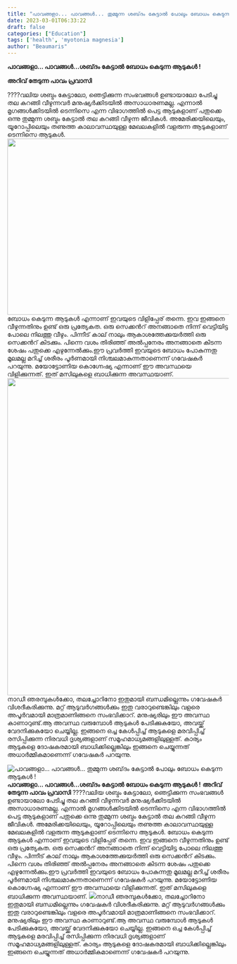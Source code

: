 ```yaml
---
title: "പാവങ്ങളാ... പാവങ്ങൾ... തുമ്മുന്ന ശബ്‌ദം കേട്ടാല്‍ പോലും ബോധം കെടുന്ന ആടുകൾ !"
date: 2023-03-01T06:33:22
draft: false
categories: ["Education"]
tags: ['health', 'myotonia magnesia']
author: "Beaumaris"
---
```


<strong>പാവങ്ങളാ... പാവങ്ങൾ...ശബ്‌ദം കേട്ടാല്‍ ബോധം കെടുന്ന ആടുകൾ !</strong>

<strong>അറിവ് തേടുന്ന പാവം പ്രവാസി</strong>

????വലിയ ശബ്ദം കേട്ടാലോ, ഞെട്ടിക്കുന്ന സംഭവങ്ങള്‍ ഉണ്ടായാലോ പേടിച്ചു തല കറങ്ങി വീഴുന്നവര്‍ മനുഷ്യര്‍ക്കിടയില്‍ അസാധാരണമല്ല. എന്നാല്‍ മൃഗങ്ങള്‍ക്കിടയിൽ ടെന്നിസെ എന്ന വിഭാഗത്തില്‍ പെട്ട ആടുകളാണ് പതുക്കെ ഒന്നു തുമ്മുന്ന ശബ്ദം കേട്ടാല്‍ തല കറങ്ങി വീഴുന്ന ജീവികള്‍. അമേരിക്കയിലെയും, യൂറോപ്പിലെയും തണുത്ത കാലാവസ്ഥയുള്ള മേഖലകളില്‍ വളരുന്ന ആടുകളാണ് ടെന്നിസെ ആടുകള്‍. <img class=" wp-image-385795 aligncenter" src="https://cdn.boolokam.com/articles/2023/03/fq-1.jpg" alt="" width="858" height="400" />ബോധം കെടുന്ന ആടുകള്‍ എന്നാണ് ഇവയുടെ വിളിപ്പേര് തന്നെ. ഇവ ഇങ്ങനെ വീഴുന്നതിനും ഉണ്ട് ഒരു പ്രത്യേകത. ഒരു സെക്കന്‍റ് അനങ്ങാതെ നിന്ന് വെട്ടിയിട്ട പോലെ നിലത്തു വീഴും. പിന്നീട് കാല് നാലും ആകാശത്തേക്കുയര്‍ത്തി ഒരു സെക്കന്‍റ് കിടക്കും. പിന്നെ വശം തിരിഞ്ഞ് അല്‍പ്പനേരം അനങ്ങാതെ കിടന്ന ശേഷം പതുക്കെ എഴുന്നേല്‍ക്കും.ഈ പ്രവര്‍ത്തി ഇവയുടെ ബോധം പോകുന്നതു മൂലമല്ല മറിച്ച് ശരീരം പൂര്‍ണമായി നിശ്ചലമാകുന്നതാണെന്ന് ഗവേഷകര്‍ പറയുന്നു. മയോട്ടോണിയ കൊഗ്നേഷ്യ എന്നാണ് ഈ അവസ്ഥയെ വിളിക്കുന്നത്. ഇത് മസിലുകളെ ബാധിക്കുന്ന അവസ്ഥയാണ്. <img class="size-full wp-image-385796 aligncenter" src="https://cdn.boolokam.com/articles/2023/03/i7i7i.jpg" alt="" width="720" height="720" />നാഡീ ഞരമ്പുകള്‍ക്കോ, തലച്ചോറിനോ ഇതുമായി ബന്ധമില്ലെന്നും ഗവേഷകര്‍ വിശദീകരിക്കുന്നു. മറ്റ് ആടുവര്‍ഗങ്ങള്‍ക്കും ഇതു വരാറുണ്ടെങ്കിലും വളരെ അപൂര്‍വമായി മാത്രമാണിങ്ങനെ സംഭവിക്കാറ്. മനുഷ്യരിലും ഈ അവസ്ഥ കാണാറുണ്ട്.ആ അവസ്ഥ വരുമ്പോള്‍ ആടുകള്‍ പേടിക്കുകയോ, അവയ്ക്ക് വേദനിക്കുകയോ ചെയ്യില്ല. ഇങ്ങനെ ഒച്ച കേള്‍പ്പിച്ച് ആടുകളെ മരവിപ്പിച്ച് രസിപ്പിക്കുന്ന നിരവധി ദൃശ്യങ്ങളാണ് സമൂഹമാധ്യമങ്ങളിലുള്ളത്. കാര്യം ആടുകളെ ദോഷകരമായി ബാധിക്കില്ലെങ്കിലും ഇങ്ങനെ ചെയ്യുന്നത് അധാര്‍മ്മികമാണെന്ന് ഗവേഷകര്‍ പറയുന്നു.


![പാവങ്ങളാ... പാവങ്ങൾ... തുമ്മുന്ന ശബ്‌ദം കേട്ടാല്‍ പോലും ബോധം കെടുന്ന ആടുകൾ !](https://cdn.boolokam.com/articles/2023/03/fq-1.jpg)**പാവങ്ങളാ... പാവങ്ങൾ...ശബ്‌ദം കേട്ടാല്‍ ബോധം കെടുന്ന ആടുകൾ !** **അറിവ് തേടുന്ന പാവം പ്രവാസി** ????വലിയ ശബ്ദം കേട്ടാലോ, ഞെട്ടിക്കുന്ന സംഭവങ്ങള്‍ ഉണ്ടായാലോ പേടിച്ചു തല കറങ്ങി വീഴുന്നവര്‍ മനുഷ്യര്‍ക്കിടയില്‍ അസാധാരണമല്ല. എന്നാല്‍ മൃഗങ്ങള്‍ക്കിടയിൽ ടെന്നിസെ എന്ന വിഭാഗത്തില്‍ പെട്ട ആടുകളാണ് പതുക്കെ ഒന്നു തുമ്മുന്ന ശബ്ദം കേട്ടാല്‍ തല കറങ്ങി വീഴുന്ന ജീവികള്‍. അമേരിക്കയിലെയും, യൂറോപ്പിലെയും തണുത്ത കാലാവസ്ഥയുള്ള മേഖലകളില്‍ വളരുന്ന ആടുകളാണ് ടെന്നിസെ ആടുകള്‍. ബോധം കെടുന്ന ആടുകള്‍ എന്നാണ് ഇവയുടെ വിളിപ്പേര് തന്നെ. ഇവ ഇങ്ങനെ വീഴുന്നതിനും ഉണ്ട് ഒരു പ്രത്യേകത. ഒരു സെക്കന്‍റ് അനങ്ങാതെ നിന്ന് വെട്ടിയിട്ട പോലെ നിലത്തു വീഴും. പിന്നീട് കാല് നാലും ആകാശത്തേക്കുയര്‍ത്തി ഒരു സെക്കന്‍റ് കിടക്കും. പിന്നെ വശം തിരിഞ്ഞ് അല്‍പ്പനേരം അനങ്ങാതെ കിടന്ന ശേഷം പതുക്കെ എഴുന്നേല്‍ക്കും.ഈ പ്രവര്‍ത്തി ഇവയുടെ ബോധം പോകുന്നതു മൂലമല്ല മറിച്ച് ശരീരം പൂര്‍ണമായി നിശ്ചലമാകുന്നതാണെന്ന് ഗവേഷകര്‍ പറയുന്നു. മയോട്ടോണിയ കൊഗ്നേഷ്യ എന്നാണ് ഈ അവസ്ഥയെ വിളിക്കുന്നത്. ഇത് മസിലുകളെ ബാധിക്കുന്ന അവസ്ഥയാണ്. ![](https://cdn.boolokam.com/articles/2023/03/i7i7i.jpg)നാഡീ ഞരമ്പുകള്‍ക്കോ, തലച്ചോറിനോ ഇതുമായി ബന്ധമില്ലെന്നും ഗവേഷകര്‍ വിശദീകരിക്കുന്നു. മറ്റ് ആടുവര്‍ഗങ്ങള്‍ക്കും ഇതു വരാറുണ്ടെങ്കിലും വളരെ അപൂര്‍വമായി മാത്രമാണിങ്ങനെ സംഭവിക്കാറ്. മനുഷ്യരിലും ഈ അവസ്ഥ കാണാറുണ്ട്.ആ അവസ്ഥ വരുമ്പോള്‍ ആടുകള്‍ പേടിക്കുകയോ, അവയ്ക്ക് വേദനിക്കുകയോ ചെയ്യില്ല. ഇങ്ങനെ ഒച്ച കേള്‍പ്പിച്ച് ആടുകളെ മരവിപ്പിച്ച് രസിപ്പിക്കുന്ന നിരവധി ദൃശ്യങ്ങളാണ് സമൂഹമാധ്യമങ്ങളിലുള്ളത്. കാര്യം ആടുകളെ ദോഷകരമായി ബാധിക്കില്ലെങ്കിലും ഇങ്ങനെ ചെയ്യുന്നത് അധാര്‍മ്മികമാണെന്ന് ഗവേഷകര്‍ പറയുന്നു.
